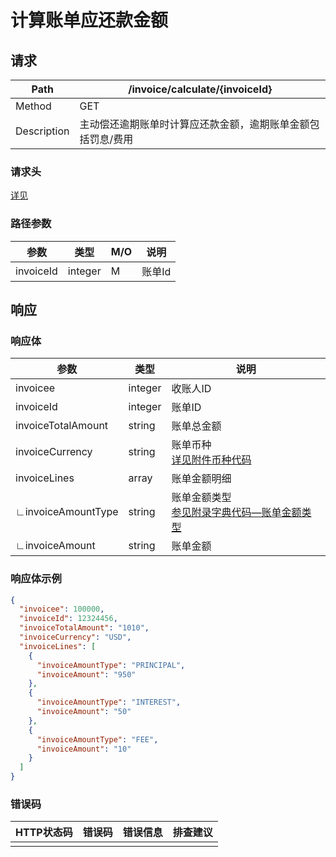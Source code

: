 # 计算账单应还款金额

## 请求

| Path        | /invoice/calculate/{invoiceId}                              |
| ----------- | ----------------------------------------------------------- |
| Method      | GET                                                         |
| Description | 主动偿还逾期账单时计算应还款金额，逾期账单金额包括罚息/费用 |

### 请求头

[详见](../header.md)

### 路径参数

| 参数      | 类型    | M/O  | 说明   |
| --------- | ------- | ---- | ------ |
| invoiceId | integer | M    | 账单Id |

## 响应

### 响应体

| 参数               | 类型    | 说明                                                         |
| ------------------ | ------- | ------------------------------------------------------------ |
| invoicee           | integer | 收账人ID                                                     |
| invoiceId          | integer | 账单ID                                                       |
| invoiceTotalAmount | string  | 账单总金额                                                   |
| invoiceCurrency    | string  | 账单币种<br />[详见附件币种代码](../appendices/currency_code.md) |
| invoiceLines       | array   | 账单金额明细                                                 |
| ∟invoiceAmountType | string  | 账单金额类型<br />[参见附录字典代码—账单金额类型](../appendices/dictionary_code.md) |
| ∟invoiceAmount     | string  | 账单金额                                                     |

### 响应体示例

```json
{
  "invoicee": 100000,
  "invoiceId": 12324456,
  "invoiceTotalAmount": "1010",
  "invoiceCurrency": "USD",
  "invoiceLines": [
    {
      "invoiceAmountType": "PRINCIPAL",
      "invoiceAmount": "950"
    },
    {
      "invoiceAmountType": "INTEREST",
      "invoiceAmount": "50"
    },
    {
      "invoiceAmountType": "FEE",
      "invoiceAmount": "10"
    }
  ]
}
```

### 错误码

| HTTP状态码 | 错误码 | 错误信息 | 排查建议 |
| ---------- | ------ | -------- | -------- |
|            |        |          |          |

